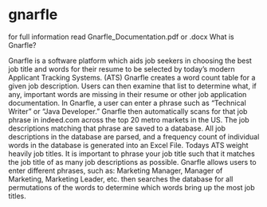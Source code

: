 # gnarfle
for full information read Gnarfle_Documentation.pdf or .docx
What is Gnarfle?

Gnarfle is a software platform which aids job seekers in choosing the best job title and words for their resume to be selected by today’s modern Applicant Tracking Systems. (ATS) 
Gnarfle creates a word count table for a given job description. Users can then examine that list to determine what, if any, important words are missing in their resume or other job application documentation.  In Gnarfle, a user can enter a phrase such as “Technical Writer” or “Java Developer.” Gnarfle then automatically scans for that job phrase in indeed.com across the top 20 metro markets in the US.  The job descriptions matching that phrase are saved to a database.  All job descriptions in the database are parsed, and a frequency count of individual words in the database is generated into an Excel File. 
Todays ATS weight heavily job titles.  It is important to phrase your job title such that it matches the job title of as many job descriptions as possible. Gnarfle allows users to enter different phrases, such as: Marketing Manager, Manager of Marketing, Marketing Leader, etc. then searches the database for all permutations of the words to determine which words bring up the most job titles.  
